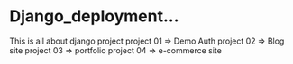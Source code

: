 # Django_deployment...

This is all about django project
project 01 => Demo Auth
project 02 => Blog site
project 03 => portfolio
project 04 => e-commerce site
